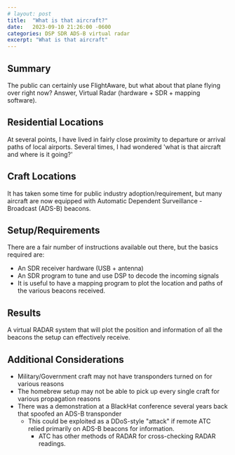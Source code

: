 ```yaml
---
# layout: post
title:  "What is that aircraft?"
date:   2023-09-10 21:26:00 -0600
categories: DSP SDR ADS-B virtual radar
excerpt: "What is that aircraft"
---
```

## Summary
The public can certainly use FlightAware, but what about that plane flying over right now? Answer, Virtual Radar (hardware + SDR + mapping software).

## Residential Locations
At several points, I have lived in fairly close proximity to departure or arrival paths of local airports. Several times, I had wondered 'what is that aircraft and where is it going?'

## Craft Locations
It has taken some time for public industry adoption/requirement, but many aircraft are now equipped with Automatic Dependent Surveillance - Broadcast (ADS-B) beacons.

## Setup/Requirements
There are a fair number of instructions available out there, but the basics required are:
* An SDR receiver hardware (USB + antenna)
* An SDR program to tune and use DSP to decode the incoming signals
* It is useful to have a mapping program to plot the location and paths of the various beacons received.

## Results
A virtual RADAR system that will plot the position and information of all the beacons the setup can effectively receive.

## Additional Considerations
* Military/Government craft may not have transponders turned on for various reasons
* The homebrew setup may not be able to pick up every single craft for various propagation reasons
* There was a demonstration at a BlackHat conference several years back that spoofed an ADS-B transponder
    * This could be exploited as a DDoS-style "attack" if remote ATC relied primarily on ADS-B beacons for information.
        * ATC has other methods of RADAR for cross-checking RADAR readings.
